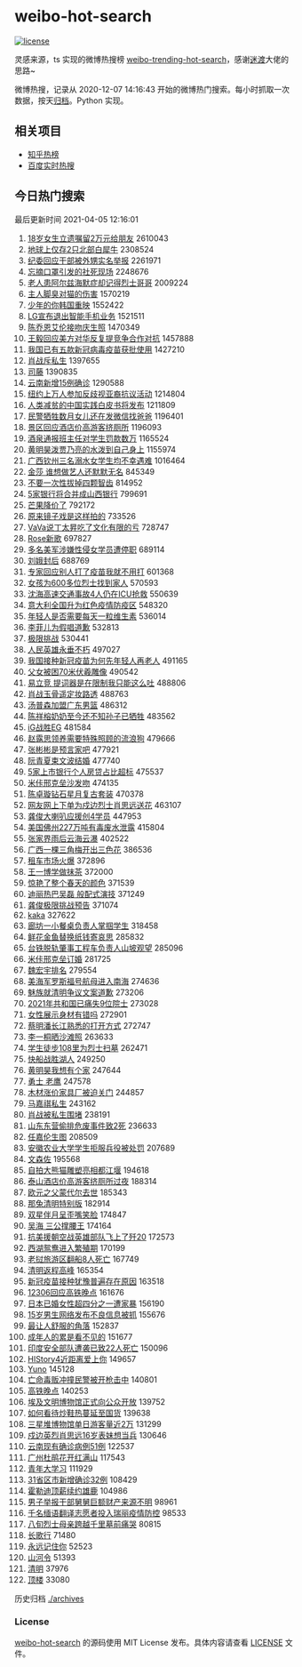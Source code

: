 # weibo-hot-search

[![license](https://img.shields.io/github/license/Arrackisarookie/weibo-hot-search)](https://github.com/Arrackisarookie/weibo-hot-search/blob/master/LICENSE)

灵感来源，ts 实现的微博热搜榜 [weibo-trending-hot-search](https://github.com/justjavac/weibo-trending-hot-search)，感谢[迷渡](https://github.com/justjavac)大佬的思路~

微博热搜，记录从 2020-12-07 14:16:43 开始的微博热门搜索。每小时抓取一次数据，按天[归档](./archives)。Python 实现。

## 相关项目
+ [知乎热榜](https://github.com/Arrackisarookie/zhihu-top-search)
+ [百度实时热搜](https://github.com/Arrackisarookie/baidu-hot-search)

## 今日热门搜索

<!-- Rank Begin -->

最后更新时间 2021-04-05 12:16:01

1. [18岁女生立遗嘱留2万元给朋友](https://s.weibo.com/weibo?q=%2318%E5%B2%81%E5%A5%B3%E7%94%9F%E7%AB%8B%E9%81%97%E5%98%B1%E7%95%992%E4%B8%87%E5%85%83%E7%BB%99%E6%9C%8B%E5%8F%8B%23&Refer=top) 2610043
1. [地球上仅存2只北部白犀牛](https://s.weibo.com/weibo?q=%E5%9C%B0%E7%90%83%E4%B8%8A%E4%BB%85%E5%AD%982%E5%8F%AA%E5%8C%97%E9%83%A8%E7%99%BD%E7%8A%80%E7%89%9B&Refer=top) 2308524
1. [纪委回应干部被外甥实名举报](https://s.weibo.com/weibo?q=%E7%BA%AA%E5%A7%94%E5%9B%9E%E5%BA%94%E5%B9%B2%E9%83%A8%E8%A2%AB%E5%A4%96%E7%94%A5%E5%AE%9E%E5%90%8D%E4%B8%BE%E6%8A%A5&Refer=top) 2261971
1. [忘摘口罩引发的社死现场](https://s.weibo.com/weibo?q=%23%E5%BF%98%E6%91%98%E5%8F%A3%E7%BD%A9%E5%BC%95%E5%8F%91%E7%9A%84%E7%A4%BE%E6%AD%BB%E7%8E%B0%E5%9C%BA%23&Refer=top) 2248676
1. [老人患阿尔兹海默症却记得烈士哥哥](https://s.weibo.com/weibo?q=%23%E8%80%81%E4%BA%BA%E6%82%A3%E9%98%BF%E5%B0%94%E5%85%B9%E6%B5%B7%E9%BB%98%E7%97%87%E5%8D%B4%E8%AE%B0%E5%BE%97%E7%83%88%E5%A3%AB%E5%93%A5%E5%93%A5%23&Refer=top) 2009224
1. [主人脚臭对猫的伤害](https://s.weibo.com/weibo?q=%E4%B8%BB%E4%BA%BA%E8%84%9A%E8%87%AD%E5%AF%B9%E7%8C%AB%E7%9A%84%E4%BC%A4%E5%AE%B3&Refer=top) 1570219
1. [少年的你韩国重映](https://s.weibo.com/weibo?q=%23%E5%B0%91%E5%B9%B4%E7%9A%84%E4%BD%A0%E9%9F%A9%E5%9B%BD%E9%87%8D%E6%98%A0%23&Refer=top) 1552422
1. [LG宣布退出智能手机业务](https://s.weibo.com/weibo?q=LG%E5%AE%A3%E5%B8%83%E9%80%80%E5%87%BA%E6%99%BA%E8%83%BD%E6%89%8B%E6%9C%BA%E4%B8%9A%E5%8A%A1&Refer=top) 1521511
1. [陈乔恩艾伦接吻庆生照](https://s.weibo.com/weibo?q=%23%E9%99%88%E4%B9%94%E6%81%A9%E8%89%BE%E4%BC%A6%E6%8E%A5%E5%90%BB%E5%BA%86%E7%94%9F%E7%85%A7%23&Refer=top) 1470349
1. [王毅回应美方对华反复提竞争合作对抗](https://s.weibo.com/weibo?q=%23%E7%8E%8B%E6%AF%85%E5%9B%9E%E5%BA%94%E7%BE%8E%E6%96%B9%E5%AF%B9%E5%8D%8E%E5%8F%8D%E5%A4%8D%E6%8F%90%E7%AB%9E%E4%BA%89%E5%90%88%E4%BD%9C%E5%AF%B9%E6%8A%97%23&Refer=top) 1457888
1. [我国已有五款新冠病毒疫苗获批使用](https://s.weibo.com/weibo?q=%E6%88%91%E5%9B%BD%E5%B7%B2%E6%9C%89%E4%BA%94%E6%AC%BE%E6%96%B0%E5%86%A0%E7%97%85%E6%AF%92%E7%96%AB%E8%8B%97%E8%8E%B7%E6%89%B9%E4%BD%BF%E7%94%A8&Refer=top) 1427210
1. [肖战斥私生](https://s.weibo.com/weibo?q=%23%E8%82%96%E6%88%98%E6%96%A5%E7%A7%81%E7%94%9F%23&Refer=top) 1397655
1. [司藤](https://s.weibo.com/weibo?q=%E5%8F%B8%E8%97%A4&Refer=top) 1390835
1. [云南新增15例确诊](https://s.weibo.com/weibo?q=%E4%BA%91%E5%8D%97%E6%96%B0%E5%A2%9E15%E4%BE%8B%E7%A1%AE%E8%AF%8A&Refer=top) 1290588
1. [纽约上万人参加反歧视亚裔抗议活动](https://s.weibo.com/weibo?q=%E7%BA%BD%E7%BA%A6%E4%B8%8A%E4%B8%87%E4%BA%BA%E5%8F%82%E5%8A%A0%E5%8F%8D%E6%AD%A7%E8%A7%86%E4%BA%9A%E8%A3%94%E6%8A%97%E8%AE%AE%E6%B4%BB%E5%8A%A8&Refer=top) 1214804
1. [人类减贫的中国实践白皮书将发布](https://s.weibo.com/weibo?q=%23%E4%BA%BA%E7%B1%BB%E5%87%8F%E8%B4%AB%E7%9A%84%E4%B8%AD%E5%9B%BD%E5%AE%9E%E8%B7%B5%E7%99%BD%E7%9A%AE%E4%B9%A6%E5%B0%86%E5%8F%91%E5%B8%83%23&Refer=top) 1211809
1. [民警牺牲数月女儿还在发微信找爸爸](https://s.weibo.com/weibo?q=%23%E6%B0%91%E8%AD%A6%E7%89%BA%E7%89%B2%E6%95%B0%E6%9C%88%E5%A5%B3%E5%84%BF%E8%BF%98%E5%9C%A8%E5%8F%91%E5%BE%AE%E4%BF%A1%E6%89%BE%E7%88%B8%E7%88%B8%23&Refer=top) 1196401
1. [景区回应酒店价高游客挤厕所](https://s.weibo.com/weibo?q=%23%E6%99%AF%E5%8C%BA%E5%9B%9E%E5%BA%94%E9%85%92%E5%BA%97%E4%BB%B7%E9%AB%98%E6%B8%B8%E5%AE%A2%E6%8C%A4%E5%8E%95%E6%89%80%23&Refer=top) 1196093
1. [酒泉通报班主任对学生罚款数万](https://s.weibo.com/weibo?q=%23%E9%85%92%E6%B3%89%E9%80%9A%E6%8A%A5%E7%8F%AD%E4%B8%BB%E4%BB%BB%E5%AF%B9%E5%AD%A6%E7%94%9F%E7%BD%9A%E6%AC%BE%E6%95%B0%E4%B8%87%23&Refer=top) 1165524
1. [黄明昊泼贾乃亮的水泼到自己身上](https://s.weibo.com/weibo?q=%E9%BB%84%E6%98%8E%E6%98%8A%E6%B3%BC%E8%B4%BE%E4%B9%83%E4%BA%AE%E7%9A%84%E6%B0%B4%E6%B3%BC%E5%88%B0%E8%87%AA%E5%B7%B1%E8%BA%AB%E4%B8%8A&Refer=top) 1155974
1. [广西钦州三名溺水女学生均不幸遇难](https://s.weibo.com/weibo?q=%23%E5%B9%BF%E8%A5%BF%E9%92%A6%E5%B7%9E%E4%B8%89%E5%90%8D%E6%BA%BA%E6%B0%B4%E5%A5%B3%E5%AD%A6%E7%94%9F%E5%9D%87%E4%B8%8D%E5%B9%B8%E9%81%87%E9%9A%BE%23&Refer=top) 1016464
1. [金莎 谁想做艺人还默默无名](https://s.weibo.com/weibo?q=%E9%87%91%E8%8E%8E%20%E8%B0%81%E6%83%B3%E5%81%9A%E8%89%BA%E4%BA%BA%E8%BF%98%E9%BB%98%E9%BB%98%E6%97%A0%E5%90%8D&Refer=top) 845349
1. [不要一次性拔掉四颗智齿](https://s.weibo.com/weibo?q=%23%E4%B8%8D%E8%A6%81%E4%B8%80%E6%AC%A1%E6%80%A7%E6%8B%94%E6%8E%89%E5%9B%9B%E9%A2%97%E6%99%BA%E9%BD%BF%23&Refer=top) 814952
1. [5家银行将合并成山西银行](https://s.weibo.com/weibo?q=%235%E5%AE%B6%E9%93%B6%E8%A1%8C%E5%B0%86%E5%90%88%E5%B9%B6%E6%88%90%E5%B1%B1%E8%A5%BF%E9%93%B6%E8%A1%8C%23&Refer=top) 799691
1. [芒果降价了](https://s.weibo.com/weibo?q=%23%E8%8A%92%E6%9E%9C%E9%99%8D%E4%BB%B7%E4%BA%86%23&Refer=top) 792172
1. [原来镜子戏是这样拍的](https://s.weibo.com/weibo?q=%23%E5%8E%9F%E6%9D%A5%E9%95%9C%E5%AD%90%E6%88%8F%E6%98%AF%E8%BF%99%E6%A0%B7%E6%8B%8D%E7%9A%84%23&Refer=top) 733526
1. [VaVa说丁太昇吃了文化有限的亏](https://s.weibo.com/weibo?q=%23VaVa%E8%AF%B4%E4%B8%81%E5%A4%AA%E6%98%87%E5%90%83%E4%BA%86%E6%96%87%E5%8C%96%E6%9C%89%E9%99%90%E7%9A%84%E4%BA%8F%23&Refer=top) 728747
1. [Rose新歌](https://s.weibo.com/weibo?q=%23Rose%E6%96%B0%E6%AD%8C%23&Refer=top) 697827
1. [多名美军涉嫌性侵女学员遭停职](https://s.weibo.com/weibo?q=%23%E5%A4%9A%E5%90%8D%E7%BE%8E%E5%86%9B%E6%B6%89%E5%AB%8C%E6%80%A7%E4%BE%B5%E5%A5%B3%E5%AD%A6%E5%91%98%E9%81%AD%E5%81%9C%E8%81%8C%23&Refer=top) 689114
1. [刘娥封后](https://s.weibo.com/weibo?q=%23%E5%88%98%E5%A8%A5%E5%B0%81%E5%90%8E%23&Refer=top) 688769
1. [专家回应别人打了疫苗我就不用打](https://s.weibo.com/weibo?q=%23%E4%B8%93%E5%AE%B6%E5%9B%9E%E5%BA%94%E5%88%AB%E4%BA%BA%E6%89%93%E4%BA%86%E7%96%AB%E8%8B%97%E6%88%91%E5%B0%B1%E4%B8%8D%E7%94%A8%E6%89%93%23&Refer=top) 601368
1. [女孩为600多位烈士找到家人](https://s.weibo.com/weibo?q=%23%E5%A5%B3%E5%AD%A9%E4%B8%BA600%E5%A4%9A%E4%BD%8D%E7%83%88%E5%A3%AB%E6%89%BE%E5%88%B0%E5%AE%B6%E4%BA%BA%23&Refer=top) 570593
1. [沈海高速交通事故4人仍在ICU抢救](https://s.weibo.com/weibo?q=%E6%B2%88%E6%B5%B7%E9%AB%98%E9%80%9F%E4%BA%A4%E9%80%9A%E4%BA%8B%E6%95%854%E4%BA%BA%E4%BB%8D%E5%9C%A8ICU%E6%8A%A2%E6%95%91&Refer=top) 550639
1. [意大利全国升为红色疫情防疫区](https://s.weibo.com/weibo?q=%23%E6%84%8F%E5%A4%A7%E5%88%A9%E5%85%A8%E5%9B%BD%E5%8D%87%E4%B8%BA%E7%BA%A2%E8%89%B2%E7%96%AB%E6%83%85%E9%98%B2%E7%96%AB%E5%8C%BA%23&Refer=top) 548320
1. [年轻人是否需要每天一粒维生素](https://s.weibo.com/weibo?q=%23%E5%B9%B4%E8%BD%BB%E4%BA%BA%E6%98%AF%E5%90%A6%E9%9C%80%E8%A6%81%E6%AF%8F%E5%A4%A9%E4%B8%80%E7%B2%92%E7%BB%B4%E7%94%9F%E7%B4%A0%23&Refer=top) 536014
1. [李菲儿为假唱道歉](https://s.weibo.com/weibo?q=%23%E6%9D%8E%E8%8F%B2%E5%84%BF%E4%B8%BA%E5%81%87%E5%94%B1%E9%81%93%E6%AD%89%23&Refer=top) 532813
1. [极限挑战](https://s.weibo.com/weibo?q=%E6%9E%81%E9%99%90%E6%8C%91%E6%88%98&Refer=top) 530441
1. [人民英雄永垂不朽](https://s.weibo.com/weibo?q=%23%E4%BA%BA%E6%B0%91%E8%8B%B1%E9%9B%84%E6%B0%B8%E5%9E%82%E4%B8%8D%E6%9C%BD%23&Refer=top) 497027
1. [我国接种新冠疫苗为何先年轻人再老人](https://s.weibo.com/weibo?q=%23%E6%88%91%E5%9B%BD%E6%8E%A5%E7%A7%8D%E6%96%B0%E5%86%A0%E7%96%AB%E8%8B%97%E4%B8%BA%E4%BD%95%E5%85%88%E5%B9%B4%E8%BD%BB%E4%BA%BA%E5%86%8D%E8%80%81%E4%BA%BA%23&Refer=top) 491165
1. [父女被困70米伏羲雕像](https://s.weibo.com/weibo?q=%E7%88%B6%E5%A5%B3%E8%A2%AB%E5%9B%B070%E7%B1%B3%E4%BC%8F%E7%BE%B2%E9%9B%95%E5%83%8F&Refer=top) 490542
1. [易立竞 提词器是在限制我只能这么吐](https://s.weibo.com/weibo?q=%E6%98%93%E7%AB%8B%E7%AB%9E%20%E6%8F%90%E8%AF%8D%E5%99%A8%E6%98%AF%E5%9C%A8%E9%99%90%E5%88%B6%E6%88%91%E5%8F%AA%E8%83%BD%E8%BF%99%E4%B9%88%E5%90%90&Refer=top) 488806
1. [肖战玉骨遥定妆路透](https://s.weibo.com/weibo?q=%23%E8%82%96%E6%88%98%E7%8E%89%E9%AA%A8%E9%81%A5%E5%AE%9A%E5%A6%86%E8%B7%AF%E9%80%8F%23&Refer=top) 488763
1. [汤普森加盟广东男篮](https://s.weibo.com/weibo?q=%23%E6%B1%A4%E6%99%AE%E6%A3%AE%E5%8A%A0%E7%9B%9F%E5%B9%BF%E4%B8%9C%E7%94%B7%E7%AF%AE%23&Refer=top) 486312
1. [陈祥榕奶奶至今还不知孙子已牺牲](https://s.weibo.com/weibo?q=%23%E9%99%88%E7%A5%A5%E6%A6%95%E5%A5%B6%E5%A5%B6%E8%87%B3%E4%BB%8A%E8%BF%98%E4%B8%8D%E7%9F%A5%E5%AD%99%E5%AD%90%E5%B7%B2%E7%89%BA%E7%89%B2%23&Refer=top) 483562
1. [iG战胜EG](https://s.weibo.com/weibo?q=iG%E6%88%98%E8%83%9CEG&Refer=top) 481584
1. [赵露思领养需要特殊照顾的流浪狗](https://s.weibo.com/weibo?q=%23%E8%B5%B5%E9%9C%B2%E6%80%9D%E9%A2%86%E5%85%BB%E9%9C%80%E8%A6%81%E7%89%B9%E6%AE%8A%E7%85%A7%E9%A1%BE%E7%9A%84%E6%B5%81%E6%B5%AA%E7%8B%97%23&Refer=top) 479666
1. [张彬彬是预言家吧](https://s.weibo.com/weibo?q=%E5%BC%A0%E5%BD%AC%E5%BD%AC%E6%98%AF%E9%A2%84%E8%A8%80%E5%AE%B6%E5%90%A7&Refer=top) 477921
1. [阮青夏束文波结婚](https://s.weibo.com/weibo?q=%23%E9%98%AE%E9%9D%92%E5%A4%8F%E6%9D%9F%E6%96%87%E6%B3%A2%E7%BB%93%E5%A9%9A%23&Refer=top) 477740
1. [5家上市银行个人房贷占比超标](https://s.weibo.com/weibo?q=%235%E5%AE%B6%E4%B8%8A%E5%B8%82%E9%93%B6%E8%A1%8C%E4%B8%AA%E4%BA%BA%E6%88%BF%E8%B4%B7%E5%8D%A0%E6%AF%94%E8%B6%85%E6%A0%87%23&Refer=top) 475537
1. [米佧邢克垒沙发吻](https://s.weibo.com/weibo?q=%23%E7%B1%B3%E4%BD%A7%E9%82%A2%E5%85%8B%E5%9E%92%E6%B2%99%E5%8F%91%E5%90%BB%23&Refer=top) 474135
1. [陈卓璇钻石星月复古套装](https://s.weibo.com/weibo?q=%23%E9%99%88%E5%8D%93%E7%92%87%E9%92%BB%E7%9F%B3%E6%98%9F%E6%9C%88%E5%A4%8D%E5%8F%A4%E5%A5%97%E8%A3%85%23&Refer=top) 470378
1. [网友网上下单为戍边烈士肖思远送花](https://s.weibo.com/weibo?q=%23%E7%BD%91%E5%8F%8B%E7%BD%91%E4%B8%8A%E4%B8%8B%E5%8D%95%E4%B8%BA%E6%88%8D%E8%BE%B9%E7%83%88%E5%A3%AB%E8%82%96%E6%80%9D%E8%BF%9C%E9%80%81%E8%8A%B1%23&Refer=top) 463107
1. [龚俊大喇叭应援创4学员](https://s.weibo.com/weibo?q=%23%E9%BE%9A%E4%BF%8A%E5%A4%A7%E5%96%87%E5%8F%AD%E5%BA%94%E6%8F%B4%E5%88%9B4%E5%AD%A6%E5%91%98%23&Refer=top) 447953
1. [美国佛州227万吨有毒废水泄露](https://s.weibo.com/weibo?q=%E7%BE%8E%E5%9B%BD%E4%BD%9B%E5%B7%9E227%E4%B8%87%E5%90%A8%E6%9C%89%E6%AF%92%E5%BA%9F%E6%B0%B4%E6%B3%84%E9%9C%B2&Refer=top) 415804
1. [张家界雨后云海云瀑](https://s.weibo.com/weibo?q=%E5%BC%A0%E5%AE%B6%E7%95%8C%E9%9B%A8%E5%90%8E%E4%BA%91%E6%B5%B7%E4%BA%91%E7%80%91&Refer=top) 402522
1. [广西一棵三角梅开出三色花](https://s.weibo.com/weibo?q=%23%E5%B9%BF%E8%A5%BF%E4%B8%80%E6%A3%B5%E4%B8%89%E8%A7%92%E6%A2%85%E5%BC%80%E5%87%BA%E4%B8%89%E8%89%B2%E8%8A%B1%23&Refer=top) 386536
1. [租车市场火爆](https://s.weibo.com/weibo?q=%23%E7%A7%9F%E8%BD%A6%E5%B8%82%E5%9C%BA%E7%81%AB%E7%88%86%23&Refer=top) 372896
1. [王一博学做抹茶](https://s.weibo.com/weibo?q=%23%E7%8E%8B%E4%B8%80%E5%8D%9A%E5%AD%A6%E5%81%9A%E6%8A%B9%E8%8C%B6%23&Refer=top) 372000
1. [惊艳了整个春天的颜色](https://s.weibo.com/weibo?q=%23%E6%83%8A%E8%89%B3%E4%BA%86%E6%95%B4%E4%B8%AA%E6%98%A5%E5%A4%A9%E7%9A%84%E9%A2%9C%E8%89%B2%23&Refer=top) 371539
1. [迪丽热巴吴磊 般配式演技](https://s.weibo.com/weibo?q=%E8%BF%AA%E4%B8%BD%E7%83%AD%E5%B7%B4%E5%90%B4%E7%A3%8A%20%E8%88%AC%E9%85%8D%E5%BC%8F%E6%BC%94%E6%8A%80&Refer=top) 371249
1. [龚俊极限挑战预告](https://s.weibo.com/weibo?q=%23%E9%BE%9A%E4%BF%8A%E6%9E%81%E9%99%90%E6%8C%91%E6%88%98%E9%A2%84%E5%91%8A%23&Refer=top) 371074
1. [kaka](https://s.weibo.com/weibo?q=kaka&Refer=top) 327622
1. [廊坊一小餐桌负责人掌掴学生](https://s.weibo.com/weibo?q=%23%E5%BB%8A%E5%9D%8A%E4%B8%80%E5%B0%8F%E9%A4%90%E6%A1%8C%E8%B4%9F%E8%B4%A3%E4%BA%BA%E6%8E%8C%E6%8E%B4%E5%AD%A6%E7%94%9F%23&Refer=top) 318458
1. [鲜花金鱼替换纸钱寄哀思](https://s.weibo.com/weibo?q=%23%E9%B2%9C%E8%8A%B1%E9%87%91%E9%B1%BC%E6%9B%BF%E6%8D%A2%E7%BA%B8%E9%92%B1%E5%AF%84%E5%93%80%E6%80%9D%23&Refer=top) 285832
1. [台铁脱轨肇事工程车负责人山坡观望](https://s.weibo.com/weibo?q=%E5%8F%B0%E9%93%81%E8%84%B1%E8%BD%A8%E8%82%87%E4%BA%8B%E5%B7%A5%E7%A8%8B%E8%BD%A6%E8%B4%9F%E8%B4%A3%E4%BA%BA%E5%B1%B1%E5%9D%A1%E8%A7%82%E6%9C%9B&Refer=top) 285096
1. [米佧邢克垒订婚](https://s.weibo.com/weibo?q=%23%E7%B1%B3%E4%BD%A7%E9%82%A2%E5%85%8B%E5%9E%92%E8%AE%A2%E5%A9%9A%23&Refer=top) 281725
1. [魏宏宇排名](https://s.weibo.com/weibo?q=%23%E9%AD%8F%E5%AE%8F%E5%AE%87%E6%8E%92%E5%90%8D%23&Refer=top) 279554
1. [美海军罗斯福号航母进入南海](https://s.weibo.com/weibo?q=%E7%BE%8E%E6%B5%B7%E5%86%9B%E7%BD%97%E6%96%AF%E7%A6%8F%E5%8F%B7%E8%88%AA%E6%AF%8D%E8%BF%9B%E5%85%A5%E5%8D%97%E6%B5%B7&Refer=top) 274636
1. [魅族就清明争议文案道歉](https://s.weibo.com/weibo?q=%23%E9%AD%85%E6%97%8F%E5%B0%B1%E6%B8%85%E6%98%8E%E4%BA%89%E8%AE%AE%E6%96%87%E6%A1%88%E9%81%93%E6%AD%89%23&Refer=top) 273206
1. [2021年共和国已痛失9位院士](https://s.weibo.com/weibo?q=%232021%E5%B9%B4%E5%85%B1%E5%92%8C%E5%9B%BD%E5%B7%B2%E7%97%9B%E5%A4%B19%E4%BD%8D%E9%99%A2%E5%A3%AB%23&Refer=top) 273028
1. [女性展示身材有错吗](https://s.weibo.com/weibo?q=%23%E5%A5%B3%E6%80%A7%E5%B1%95%E7%A4%BA%E8%BA%AB%E6%9D%90%E6%9C%89%E9%94%99%E5%90%97%23&Refer=top) 272901
1. [蔡明潘长江熟悉的打开方式](https://s.weibo.com/weibo?q=%E8%94%A1%E6%98%8E%E6%BD%98%E9%95%BF%E6%B1%9F%E7%86%9F%E6%82%89%E7%9A%84%E6%89%93%E5%BC%80%E6%96%B9%E5%BC%8F&Refer=top) 272747
1. [李一桐晒沙滩照](https://s.weibo.com/weibo?q=%23%E6%9D%8E%E4%B8%80%E6%A1%90%E6%99%92%E6%B2%99%E6%BB%A9%E7%85%A7%23&Refer=top) 263633
1. [学生徒步108里为烈士扫墓](https://s.weibo.com/weibo?q=%23%E5%AD%A6%E7%94%9F%E5%BE%92%E6%AD%A5108%E9%87%8C%E4%B8%BA%E7%83%88%E5%A3%AB%E6%89%AB%E5%A2%93%23&Refer=top) 262471
1. [快船战胜湖人](https://s.weibo.com/weibo?q=%E5%BF%AB%E8%88%B9%E6%88%98%E8%83%9C%E6%B9%96%E4%BA%BA&Refer=top) 249250
1. [黄明昊我想有个家](https://s.weibo.com/weibo?q=%23%E9%BB%84%E6%98%8E%E6%98%8A%E6%88%91%E6%83%B3%E6%9C%89%E4%B8%AA%E5%AE%B6%23&Refer=top) 247644
1. [勇士 老鹰](https://s.weibo.com/weibo?q=%E5%8B%87%E5%A3%AB%20%E8%80%81%E9%B9%B0&Refer=top) 247578
1. [木材涨价家具厂被迫关门](https://s.weibo.com/weibo?q=%23%E6%9C%A8%E6%9D%90%E6%B6%A8%E4%BB%B7%E5%AE%B6%E5%85%B7%E5%8E%82%E8%A2%AB%E8%BF%AB%E5%85%B3%E9%97%A8%23&Refer=top) 244857
1. [马嘉祺私生](https://s.weibo.com/weibo?q=%E9%A9%AC%E5%98%89%E7%A5%BA%E7%A7%81%E7%94%9F&Refer=top) 243162
1. [肖战被私生围堵](https://s.weibo.com/weibo?q=%E8%82%96%E6%88%98%E8%A2%AB%E7%A7%81%E7%94%9F%E5%9B%B4%E5%A0%B5&Refer=top) 238191
1. [山东东营偷排危废事件致2死](https://s.weibo.com/weibo?q=%E5%B1%B1%E4%B8%9C%E4%B8%9C%E8%90%A5%E5%81%B7%E6%8E%92%E5%8D%B1%E5%BA%9F%E4%BA%8B%E4%BB%B6%E8%87%B42%E6%AD%BB&Refer=top) 236633
1. [任嘉伦生图](https://s.weibo.com/weibo?q=%E4%BB%BB%E5%98%89%E4%BC%A6%E7%94%9F%E5%9B%BE&Refer=top) 208509
1. [安徽农业大学学生拒服兵役被处罚](https://s.weibo.com/weibo?q=%23%E5%AE%89%E5%BE%BD%E5%86%9C%E4%B8%9A%E5%A4%A7%E5%AD%A6%E5%AD%A6%E7%94%9F%E6%8B%92%E6%9C%8D%E5%85%B5%E5%BD%B9%E8%A2%AB%E5%A4%84%E7%BD%9A%23&Refer=top) 207689
1. [文森佐](https://s.weibo.com/weibo?q=%E6%96%87%E6%A3%AE%E4%BD%90&Refer=top) 195568
1. [自拍大熊猫雕塑亮相都江堰](https://s.weibo.com/weibo?q=%E8%87%AA%E6%8B%8D%E5%A4%A7%E7%86%8A%E7%8C%AB%E9%9B%95%E5%A1%91%E4%BA%AE%E7%9B%B8%E9%83%BD%E6%B1%9F%E5%A0%B0&Refer=top) 194618
1. [泰山酒店价高游客挤厕所过夜](https://s.weibo.com/weibo?q=%23%E6%B3%B0%E5%B1%B1%E9%85%92%E5%BA%97%E4%BB%B7%E9%AB%98%E6%B8%B8%E5%AE%A2%E6%8C%A4%E5%8E%95%E6%89%80%E8%BF%87%E5%A4%9C%23&Refer=top) 188314
1. [欧元之父蒙代尔去世](https://s.weibo.com/weibo?q=%E6%AC%A7%E5%85%83%E4%B9%8B%E7%88%B6%E8%92%99%E4%BB%A3%E5%B0%94%E5%8E%BB%E4%B8%96&Refer=top) 185343
1. [那兔清明特别版](https://s.weibo.com/weibo?q=%23%E9%82%A3%E5%85%94%E6%B8%85%E6%98%8E%E7%89%B9%E5%88%AB%E7%89%88%23&Refer=top) 182914
1. [双星伴月呈歪嘴笑脸](https://s.weibo.com/weibo?q=%23%E5%8F%8C%E6%98%9F%E4%BC%B4%E6%9C%88%E5%91%88%E6%AD%AA%E5%98%B4%E7%AC%91%E8%84%B8%23&Refer=top) 174847
1. [吴海 三公撑腰王](https://s.weibo.com/weibo?q=%E5%90%B4%E6%B5%B7%20%E4%B8%89%E5%85%AC%E6%92%91%E8%85%B0%E7%8E%8B&Refer=top) 174164
1. [抗美援朝空战英雄部队飞上了歼20](https://s.weibo.com/weibo?q=%E6%8A%97%E7%BE%8E%E6%8F%B4%E6%9C%9D%E7%A9%BA%E6%88%98%E8%8B%B1%E9%9B%84%E9%83%A8%E9%98%9F%E9%A3%9E%E4%B8%8A%E4%BA%86%E6%AD%BC20&Refer=top) 172573
1. [西湖鸳鸯进入繁殖期](https://s.weibo.com/weibo?q=%E8%A5%BF%E6%B9%96%E9%B8%B3%E9%B8%AF%E8%BF%9B%E5%85%A5%E7%B9%81%E6%AE%96%E6%9C%9F&Refer=top) 170199
1. [老挝旅游区翻船8人死亡](https://s.weibo.com/weibo?q=%23%E8%80%81%E6%8C%9D%E6%97%85%E6%B8%B8%E5%8C%BA%E7%BF%BB%E8%88%B98%E4%BA%BA%E6%AD%BB%E4%BA%A1%23&Refer=top) 167749
1. [清明返程高峰](https://s.weibo.com/weibo?q=%E6%B8%85%E6%98%8E%E8%BF%94%E7%A8%8B%E9%AB%98%E5%B3%B0&Refer=top) 165354
1. [新冠疫苗接种犹豫普遍存在原因](https://s.weibo.com/weibo?q=%23%E6%96%B0%E5%86%A0%E7%96%AB%E8%8B%97%E6%8E%A5%E7%A7%8D%E7%8A%B9%E8%B1%AB%E6%99%AE%E9%81%8D%E5%AD%98%E5%9C%A8%E5%8E%9F%E5%9B%A0%23&Refer=top) 163518
1. [12306回应高铁晚点](https://s.weibo.com/weibo?q=%2312306%E5%9B%9E%E5%BA%94%E9%AB%98%E9%93%81%E6%99%9A%E7%82%B9%23&Refer=top) 161676
1. [日本已婚女性超四分之一遭家暴](https://s.weibo.com/weibo?q=%23%E6%97%A5%E6%9C%AC%E5%B7%B2%E5%A9%9A%E5%A5%B3%E6%80%A7%E8%B6%85%E5%9B%9B%E5%88%86%E4%B9%8B%E4%B8%80%E9%81%AD%E5%AE%B6%E6%9A%B4%23&Refer=top) 156190
1. [15岁男生网络发布不良信息被抓](https://s.weibo.com/weibo?q=%2315%E5%B2%81%E7%94%B7%E7%94%9F%E7%BD%91%E7%BB%9C%E5%8F%91%E5%B8%83%E4%B8%8D%E8%89%AF%E4%BF%A1%E6%81%AF%E8%A2%AB%E6%8A%93%23&Refer=top) 155676
1. [最让人舒服的角落](https://s.weibo.com/weibo?q=%23%E6%9C%80%E8%AE%A9%E4%BA%BA%E8%88%92%E6%9C%8D%E7%9A%84%E8%A7%92%E8%90%BD%23&Refer=top) 152837
1. [成年人的累是看不见的](https://s.weibo.com/weibo?q=%23%E6%88%90%E5%B9%B4%E4%BA%BA%E7%9A%84%E7%B4%AF%E6%98%AF%E7%9C%8B%E4%B8%8D%E8%A7%81%E7%9A%84%23&Refer=top) 151677
1. [印度安全部队遭袭已致22人死亡](https://s.weibo.com/weibo?q=%23%E5%8D%B0%E5%BA%A6%E5%AE%89%E5%85%A8%E9%83%A8%E9%98%9F%E9%81%AD%E8%A2%AD%E5%B7%B2%E8%87%B422%E4%BA%BA%E6%AD%BB%E4%BA%A1%23&Refer=top) 150096
1. [HIStory4近距离爱上你](https://s.weibo.com/weibo?q=HIStory4%E8%BF%91%E8%B7%9D%E7%A6%BB%E7%88%B1%E4%B8%8A%E4%BD%A0&Refer=top) 149657
1. [Yuno](https://s.weibo.com/weibo?q=Yuno&Refer=top) 145128
1. [亡命毒贩冲撞民警被开枪击中](https://s.weibo.com/weibo?q=%E4%BA%A1%E5%91%BD%E6%AF%92%E8%B4%A9%E5%86%B2%E6%92%9E%E6%B0%91%E8%AD%A6%E8%A2%AB%E5%BC%80%E6%9E%AA%E5%87%BB%E4%B8%AD&Refer=top) 140801
1. [高铁晚点](https://s.weibo.com/weibo?q=%E9%AB%98%E9%93%81%E6%99%9A%E7%82%B9&Refer=top) 140253
1. [埃及文明博物馆正式向公众开放](https://s.weibo.com/weibo?q=%23%E5%9F%83%E5%8F%8A%E6%96%87%E6%98%8E%E5%8D%9A%E7%89%A9%E9%A6%86%E6%AD%A3%E5%BC%8F%E5%90%91%E5%85%AC%E4%BC%97%E5%BC%80%E6%94%BE%23&Refer=top) 139752
1. [如何看待炒鞋热蔓延至国货](https://s.weibo.com/weibo?q=%23%E5%A6%82%E4%BD%95%E7%9C%8B%E5%BE%85%E7%82%92%E9%9E%8B%E7%83%AD%E8%94%93%E5%BB%B6%E8%87%B3%E5%9B%BD%E8%B4%A7%23&Refer=top) 139638
1. [三星堆博物馆单日游客量近2万](https://s.weibo.com/weibo?q=%23%E4%B8%89%E6%98%9F%E5%A0%86%E5%8D%9A%E7%89%A9%E9%A6%86%E5%8D%95%E6%97%A5%E6%B8%B8%E5%AE%A2%E9%87%8F%E8%BF%912%E4%B8%87%23&Refer=top) 131299
1. [戍边英烈肖思远16岁表妹想当兵](https://s.weibo.com/weibo?q=%E6%88%8D%E8%BE%B9%E8%8B%B1%E7%83%88%E8%82%96%E6%80%9D%E8%BF%9C16%E5%B2%81%E8%A1%A8%E5%A6%B9%E6%83%B3%E5%BD%93%E5%85%B5&Refer=top) 130646
1. [云南现有确诊病例51例](https://s.weibo.com/weibo?q=%23%E4%BA%91%E5%8D%97%E7%8E%B0%E6%9C%89%E7%A1%AE%E8%AF%8A%E7%97%85%E4%BE%8B51%E4%BE%8B%23&Refer=top) 122537
1. [广州杜鹃花开红满山](https://s.weibo.com/weibo?q=%23%E5%B9%BF%E5%B7%9E%E6%9D%9C%E9%B9%83%E8%8A%B1%E5%BC%80%E7%BA%A2%E6%BB%A1%E5%B1%B1%23&Refer=top) 117543
1. [青年大学习](https://s.weibo.com/weibo?q=%E9%9D%92%E5%B9%B4%E5%A4%A7%E5%AD%A6%E4%B9%A0&Refer=top) 111929
1. [31省区市新增确诊32例](https://s.weibo.com/weibo?q=%2331%E7%9C%81%E5%8C%BA%E5%B8%82%E6%96%B0%E5%A2%9E%E7%A1%AE%E8%AF%8A32%E4%BE%8B%23&Refer=top) 108429
1. [霍勒迪顶薪续约雄鹿](https://s.weibo.com/weibo?q=%E9%9C%8D%E5%8B%92%E8%BF%AA%E9%A1%B6%E8%96%AA%E7%BB%AD%E7%BA%A6%E9%9B%84%E9%B9%BF&Refer=top) 104986
1. [男子举报干部舅舅巨额财产来源不明](https://s.weibo.com/weibo?q=%23%E7%94%B7%E5%AD%90%E4%B8%BE%E6%8A%A5%E5%B9%B2%E9%83%A8%E8%88%85%E8%88%85%E5%B7%A8%E9%A2%9D%E8%B4%A2%E4%BA%A7%E6%9D%A5%E6%BA%90%E4%B8%8D%E6%98%8E%23&Refer=top) 98961
1. [千名缅语翻译志愿者投入瑞丽疫情防控](https://s.weibo.com/weibo?q=%E5%8D%83%E5%90%8D%E7%BC%85%E8%AF%AD%E7%BF%BB%E8%AF%91%E5%BF%97%E6%84%BF%E8%80%85%E6%8A%95%E5%85%A5%E7%91%9E%E4%B8%BD%E7%96%AB%E6%83%85%E9%98%B2%E6%8E%A7&Refer=top) 98533
1. [八旬烈士母亲跨越千里墓前痛哭](https://s.weibo.com/weibo?q=%E5%85%AB%E6%97%AC%E7%83%88%E5%A3%AB%E6%AF%8D%E4%BA%B2%E8%B7%A8%E8%B6%8A%E5%8D%83%E9%87%8C%E5%A2%93%E5%89%8D%E7%97%9B%E5%93%AD&Refer=top) 80815
1. [长歌行](https://s.weibo.com/weibo?q=%E9%95%BF%E6%AD%8C%E8%A1%8C&Refer=top) 71480
1. [永远记住你](https://s.weibo.com/weibo?q=%23%E6%B0%B8%E8%BF%9C%E8%AE%B0%E4%BD%8F%E4%BD%A0%23&Refer=top) 52523
1. [山河令](https://s.weibo.com/weibo?q=%E5%B1%B1%E6%B2%B3%E4%BB%A4&Refer=top) 51393
1. [清明](https://s.weibo.com/weibo?q=%23%E6%B8%85%E6%98%8E%23&Refer=top) 37976
1. [顶楼](https://s.weibo.com/weibo?q=%E9%A1%B6%E6%A5%BC&Refer=top) 33080
<!-- Rank End -->

历史归档 [./archives](./archives)

### License

[weibo-hot-search](https://github.com/Arrackisarookie/weibo-hot-search) 的源码使用 MIT License 发布。具体内容请查看 [LICENSE](./LICENSE) 文件。
